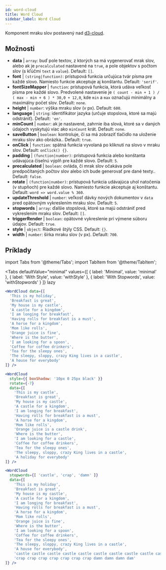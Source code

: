 ```yaml
---
id: word-cloud 
title: Word Cloud
sidebar_label: Word Cloud
---
```


Komponent mraku slov postavený nad [d3-cloud](https://github.com/jasondavies/d3-cloud).

## Možnosti

* __data__ | `array`: buď pole textov, z ktorých sa má vygenerovať mrak slov, alebo ak je `precalculated` nastavené na `true`, a pole objektov s počtom slov (s kľúčmi `text` a `value`). Default: `[]`.
* __font__ | `(string|function)`: prístupová funkcia určujúca tvár písma pre každé slovo. Namiesto funkcie akceptuje aj konštantu. Default: `'serif'`.
* __fontSizeMapper__ | `function`: prístupová funkcia, ktorá udáva veľkosť písma pre každé slovo. Predvolené nastavenie je `( count - min + 1 ) / ( max - min + 6 ) * 30,0 + 12,0`, kde `min` a `max` označujú minimálny a maximálny počet slov. Default: `none`.
* __height__ | `number`: výška mraku slov (v px). Default: `600`.
* __language__ | `string`: identifikátor jazyka (určuje stopslova, ktoré sa majú odstrániť). Default: `'en'`.
* __minCount__ | `number`: ak je nastavené, zahrnie iba slová, ktoré sa v daných údajoch vyskytujú viac ako `minCount` krát. Default: `none`.
* __saveButton__ | `boolean`: kontroluje, či sa má zobraziť tlačidlo na uloženie mraku slov ako obrázka.. Default: `true`.
* __onClick__ | `function`: spätná funkcia vyvolaná po kliknutí na slovo v mraku slov. Default: `onClick() {}`.
* __padding__ | `(function|number)`: prístupová funkcia alebo konštanta udávajúca číselnú výplň pre každé slovo. Default: `5`.
* __precalculated__ | `boolean`: ovláda, či mrak slov očakáva pole predpočítaných počtov slov alebo ich bude generovať pre dané texty.. Default: `false`.
* __rotate__ | `(function|number)`: prístupová funkcia udávajúca uhol natočenia (v stupňoch) pre každé slovo. Namiesto funkcie akceptuje aj konštantu. Default: `word => word.value % 360`.
* __updateThreshold__ | `number`: veľkosť dávky nových dokumentov v `data` pred opätovným vykreslením mraku slov. Default: `5`.
* __stopwords__ | `array`: ďalšie stopslová, ktoré sa majú odstrániť pred vykreslením mraku slov. Default: `[]`.
* __triggerRender__ | `boolean`: opätovné vykreslenie pri výmene súboru údajov. Default: `true`.
* __style__ | `object`: Riadkové štýly CSS. Default: `{}`.
* __width__ | `number`: šírka mraku slov (v px). Default: `700`.


## Príklady

import Tabs from '@theme/Tabs';
import TabItem from '@theme/TabItem';

<Tabs
    defaultValue="minimal"
    values={[
        { label: 'Minimal', value: 'minimal' },
        { label: 'With Style', value: 'withStyle' },
        { label: 'With Stopwords', value: 'withStopwords' }
    ]}
    lazy
>

<TabItem value="minimal">

```jsx live
<WordCloud data={[
  'This is my holiday', 
  'Breakfast is great', 
  'My house is my castle', 
  'A castle for a kingdom', 
  'I am longing for breakfast',
  'Having rolls for breakfast is a must',
  'A horse for a kingdom',
  'Mom like rolls',
  'Orange juice is fine',
  'Where is the butter',
  'I am looking for a spoon',
  'Coffee for coffee drinkers',
  'Tea for the sleepy ones',
  'The sleepy, sloppy, crazy King lives in a castle',
  'A house for everybody'
]} />
```
</TabItem>

<TabItem value="withStyle">

```jsx live
<WordCloud 
  style={{ boxShadow: '10px 0 25px black' }}
  rotate={-7}
  data={[
    'This is my castle', 
    'Breakfast is great', 
    'My house is my castle', 
    'A castle for a kingdom', 
    'I am longing for breakfast',
    'Having rolls for breakfast is a must',
    'A horse for a kingdom',
    'Mom like rolls',
    'Orange juice is a castle drink',
    'Where is the butter',
    'I am looking for a castle',
    'Coffee for coffee drinkers',
    'Tea for the sleepy ones',
    'The sleepy, sloppy, crazy King lives in a castle',
    'A holiday for everybody'
]} />
```
</TabItem>

<TabItem value="withStopwords">

```jsx live
<WordCloud 
  stopwords={[ 'castle', 'crap', 'damn' ]}
  data={[
    'This is my holiday', 
    'Breakfast is great', 
    'My house is my castle', 
    'A castle for a kingdom', 
    'I am longing for breakfast',
    'Having rolls for breakfast is a must',
    'A horse for a kingdom',
    'Mom like rolls',
    'Orange juice is fine',
    'Where is the butter',
    'I am looking for a spoon',
    'Coffee for coffee drinkers',
    'Tea for the sleepy ones',
    'The sleepy, sloppy, crazy King lives in a castle',
    'A house for everybody',
    'castle castle castle castle castle castle castle castle castle castle',
    'crap crap crap crap crap crap crap damn damn damn dam'
]} />
```

</TabItem>

</Tabs>
